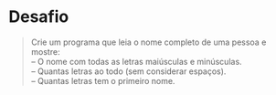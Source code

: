 # Desafio

> Crie um programa que leia o nome completo de uma pessoa e mostre:  
– O nome com todas as letras maiúsculas e minúsculas.  
– Quantas letras ao todo (sem considerar espaços).  
– Quantas letras tem o primeiro nome.